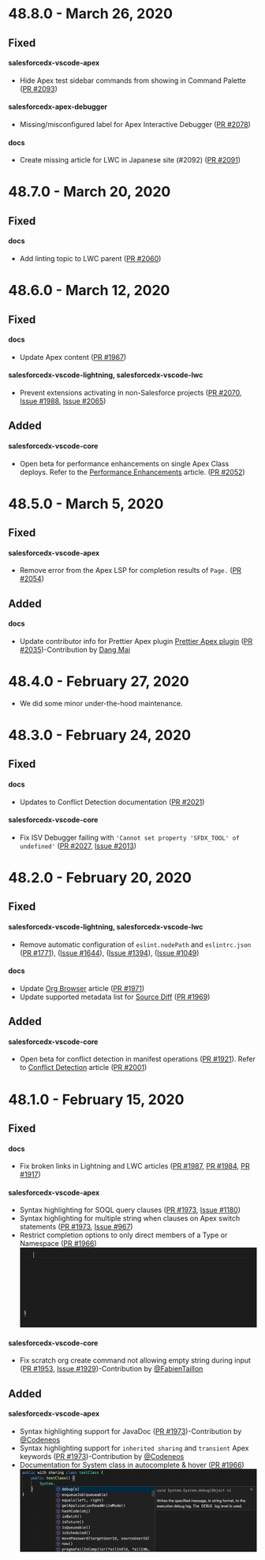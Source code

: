 # 48.8.0 - March 26, 2020

## Fixed

#### salesforcedx-vscode-apex

- Hide Apex test sidebar commands from showing in Command Palette ([PR #2093](https://github.com/forcedotcom/salesforcedx-vscode/pull/2093))

#### salesforcedx-apex-debugger

- Missing/misconfigured label for Apex Interactive Debugger ([PR #2078](https://github.com/forcedotcom/salesforcedx-vscode/pull/2078))

#### docs

- Create missing article for LWC in Japanese site (#2092) ([PR #2091](https://github.com/forcedotcom/salesforcedx-vscode/pull/2091))

# 48.7.0 - March 20, 2020

## Fixed

#### docs

- Add linting topic to LWC parent ([PR #2060](https://github.com/forcedotcom/salesforcedx-vscode/pull/2060))

# 48.6.0 - March 12, 2020

## Fixed

#### docs

- Update Apex content ([PR #1967](https://github.com/forcedotcom/salesforcedx-vscode/pull/1967))

#### salesforcedx-vscode-lightning, salesforcedx-vscode-lwc

- Prevent extensions activating in non-Salesforce projects ([PR #2070](https://github.com/forcedotcom/salesforcedx-vscode/pull/2070), [Issue #1988](https://github.com/forcedotcom/salesforcedx-vscode/issues/1988), [Issue #2065](https://github.com/forcedotcom/salesforcedx-vscode/issues/2065))

## Added

#### salesforcedx-vscode-core

- Open beta for performance enhancements on single Apex Class deploys. Refer to the [Performance Enhancements](https://forcedotcom.github.io/salesforcedx-vscode/articles/user-guide/perf-enhancements) article. ([PR #2052](https://github.com/forcedotcom/salesforcedx-vscode/pull/2052))

# 48.5.0 - March 5, 2020

## Fixed

#### salesforcedx-vscode-apex

- Remove error from the Apex LSP for completion results of `Page.` ([PR #2054](https://github.com/forcedotcom/salesforcedx-vscode/pull/2054))

## Added

#### docs

- Update contributor info for Prettier Apex plugin [Prettier Apex plugin](https://github.com/dangmai/prettier-plugin-apex) ([PR #2035](https://github.com/forcedotcom/salesforcedx-vscode/pull/2035))-Contribution by [Dang Mai](https://github.com/dangmai)

# 48.4.0 - February 27, 2020

- We did some minor under-the-hood maintenance.

# 48.3.0 - February 24, 2020

## Fixed

#### docs

- Updates to Conflict Detection documentation ([PR #2021](https://github.com/forcedotcom/salesforcedx-vscode/pull/2021))

#### salesforcedx-vscode-core

- Fix ISV Debugger failing with `'Cannot set property 'SFDX_TOOL' of undefined'` ([PR #2027](https://github.com/forcedotcom/salesforcedx-vscode/pull/2027), [Issue #2013](https://github.com/forcedotcom/salesforcedx-vscode/issues/2013))

# 48.2.0 - February 20, 2020

## Fixed

#### salesforcedx-vscode-lightning, salesforcedx-vscode-lwc

- Remove automatic configuration of `eslint.nodePath` and `eslintrc.json` ([PR #1771](https://github.com/forcedotcom/salesforcedx-vscode/pull/1771)), ([Issue #1644](https://github.com/forcedotcom/salesforcedx-vscode/issues/1644)), ([Issue #1394](https://github.com/forcedotcom/salesforcedx-vscode/issues/1394)), ([Issue #1049](https://github.com/forcedotcom/salesforcedx-vscode/issues/1049))

#### docs

- Update [Org Browser](https://forcedotcom.github.io/salesforcedx-vscode/articles/user-guide/org-browser) article ([PR #1971](https://github.com/forcedotcom/salesforcedx-vscode/pull/1971))
- Update supported metadata list for [Source Diff](https://forcedotcom.github.io/salesforcedx-vscode/articles/user-guide/source-diff) ([PR #1969](https://github.com/forcedotcom/salesforcedx-vscode/pull/1969))

## Added

#### salesforcedx-vscode-core

- Open beta for conflict detection in manifest operations ([PR #1921](https://github.com/forcedotcom/salesforcedx-vscode/pull/1921)). Refer to [Conflict Detection](https://forcedotcom.github.io/salesforcedx-vscode/articles/user-guide/detect-conflicts) article ([PR #2001](https://github.com/forcedotcom/salesforcedx-vscode/pull/2001))

# 48.1.0 - February 15, 2020

## Fixed

#### docs

- Fix broken links in Lightning and LWC articles ([PR #1987](https://github.com/forcedotcom/salesforcedx-vscode/pull/1987), [PR #1984](https://github.com/forcedotcom/salesforcedx-vscode/pull/1984), [PR #1917](https://github.com/forcedotcom/salesforcedx-vscode/pull/1917))

#### salesforcedx-vscode-apex

- Syntax highlighting for SOQL query clauses ([PR #1973](https://github.com/forcedotcom/salesforcedx-vscode/pull/1973), [Issue #1180](https://github.com/forcedotcom/salesforcedx-vscode/issues/1180))
- Syntax highlighting for multiple string when clauses on Apex switch statements ([PR #1973](https://github.com/forcedotcom/salesforcedx-vscode/pull/1973), [Issue #967](https://github.com/forcedotcom/salesforcedx-vscode/issues/967))
- Restrict completion options to only direct members of a Type or Namespace ([PR #1966](https://github.com/forcedotcom/salesforcedx-vscode/pull/1966))
  ![GIF showing Apex code completion options](https://raw.githubusercontent.com/forcedotcom/salesforcedx-vscode/develop/packages/salesforcedx-vscode/images/48.1.0/completion-dot-notation.gif)

#### salesforcedx-vscode-core

- Fix scratch org create command not allowing empty string during input ([PR #1953](https://github.com/forcedotcom/salesforcedx-vscode/pull/1953), [Issue #1929](https://github.com/forcedotcom/salesforcedx-vscode/issues/1929))-Contribution by [@FabienTaillon](https://github.com/FabienTaillon)

## Added

#### salesforcedx-vscode-apex

- Syntax highlighting support for JavaDoc ([PR #1973](https://github.com/forcedotcom/salesforcedx-vscode/pull/1973))-Contribution by [@Codeneos](https://github.com/Codeneos)
- Syntax highlighting support for `inherited sharing` and `transient` Apex keywords ([PR #1973](https://github.com/forcedotcom/salesforcedx-vscode/pull/1973))-Contribution by [@Codeneos](https://github.com/Codeneos)
- Documentation for System class in autocomplete & hover ([PR #1966](https://github.com/forcedotcom/salesforcedx-vscode/pull/1966))
  ![GIF showing Apex code completion with documentation](https://raw.githubusercontent.com/forcedotcom/salesforcedx-vscode/develop/packages/salesforcedx-vscode/images/48.1.0/system-class-docs.gif)
